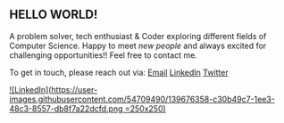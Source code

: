 ## **HELLO WORLD!**
A problem solver, tech enthusiast & Coder exploring different fields of Computer Science.
Happy to meet _new people_ and always excited for challenging opportunities!!
Feel free to contact me. 

To get in touch, please reach out via: [Email](divyanshijain174@gmail.com) [LinkedIn](https://www.linkedin.com/in/divyanshijain/) [Twitter](https://twitter.com/DivyanshiJain_) 

[![LinkedIn](https://user-images.githubusercontent.com/54709490/139676358-c30b49c7-1ee3-48c3-8557-db8f7a22dcfd.png =250x250)](https://www.linkedin.com/in/divyanshijain/)
